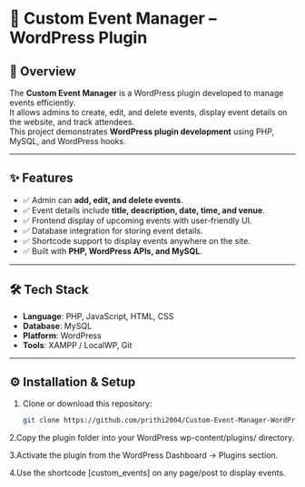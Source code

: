 # 🎉 Custom Event Manager – WordPress Plugin  

## 📌 Overview  
The **Custom Event Manager** is a WordPress plugin developed to manage events efficiently.  
It allows admins to create, edit, and delete events, display event details on the website, and track attendees.  
This project demonstrates **WordPress plugin development** using PHP, MySQL, and WordPress hooks.  

---

## ✨ Features  
- ✅ Admin can **add, edit, and delete events**.  
- ✅ Event details include **title, description, date, time, and venue**.  
- ✅ Frontend display of upcoming events with user-friendly UI.  
- ✅ Database integration for storing event details.  
- ✅ Shortcode support to display events anywhere on the site.  
- ✅ Built with **PHP, WordPress APIs, and MySQL**.  

---

## 🛠️ Tech Stack  
- **Language**: PHP, JavaScript, HTML, CSS  
- **Database**: MySQL  
- **Platform**: WordPress  
- **Tools**: XAMPP / LocalWP, Git  

---

## ⚙️ Installation & Setup  
1. Clone or download this repository:  
   ```bash
   git clone https://github.com/prithi2004/Custom-Event-Manager-WordPress-Project.git
2.Copy the plugin folder into your WordPress wp-content/plugins/ directory.

3.Activate the plugin from the WordPress Dashboard → Plugins section.

4.Use the shortcode [custom_events] on any page/post to display events.
